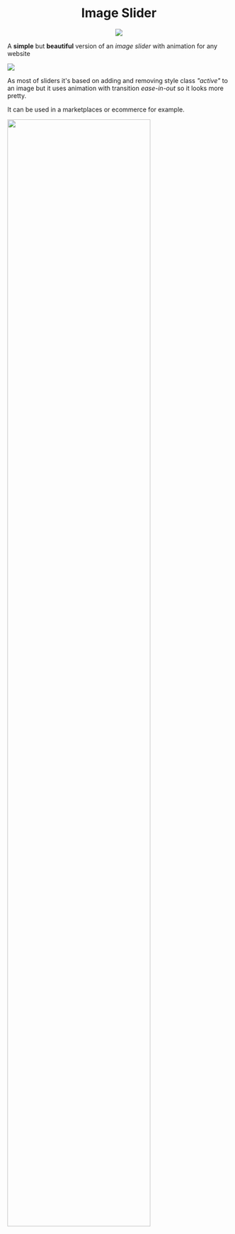 <h1 align="center">Image Slider</h1>
<p align="center">

<img src="https://img.shields.io/badge/madeBy-leningram-blue" >

A **simple** but **beautiful** version of an _image slider_ with animation for any website

<img src="https://i.ibb.co/bKNXGg2/image.png"></img>

As most of sliders it's based on adding and removing style class _"active"_ to an image but it uses animation with transition _ease-in-out_ so it looks more pretty.

It can be used in a marketplaces or ecommerce for example.

<img src="https://i.ibb.co/cNx14xD/bandicam-2021-06-15-18-15-29-030-online-video-cutter-com.gif" width="80%">
